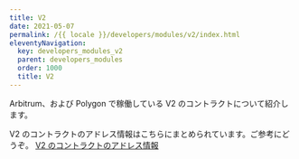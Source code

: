```yaml
---
title: V2
date: 2021-05-07
permalink: /{{ locale }}/developers/modules/v2/index.html
eleventyNavigation:
  key: developers_modules_v2
  parent: developers_modules
  order: 1000
  title: V2
---
```


Arbitrum、および Polygon で稼働している V2 のコントラクトについて紹介します。

V2 のコントラクトのアドレス情報はこちらにまとめられています。ご参考にどうぞ。
[V2 のコントラクトのアドレス情報](https://github.com/dev-protocol/protocol-v2/wiki)
